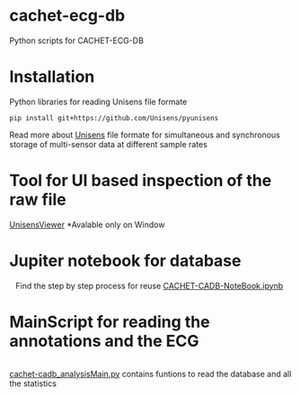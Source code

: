 # cachet-ecg-db
Python scripts for CACHET-ECG-DB 



# Installation
Python libraries for reading Unisens file formate

```pip install git+https://github.com/Unisens/pyunisens```


 Read more about [Unisens](http://unisens.org/features.html) file formate for simultaneous and synchronous storage of multi-sensor data at different sample rates
 
 # Tool for UI based inspection of the raw file
     
 [UnisensViewer](http://software.unisens.org/download/UnisensViewer/UnisensViewer_Setup.exe) *Avalable only on Window 
#  Jupiter notebook for database
   ``` ``` Find the step by step process for reuse 
    [CACHET-CADB-NoteBook.ipynb](https://github.com/cph-cachet/cachet-ecg-db/blob/master/CACHET-CADB-NoteBook.ipynb)

# MainScript for reading the annotations and the ECG 
 ``` ```   
 [cachet-cadb_analysisMain.py](https://github.com/cph-cachet/cachet-ecg-db/blob/master/cachet-cadb_analysisMain.py) contains funtions to read the database and all the statistics

